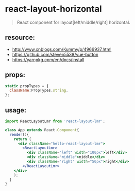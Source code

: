 # react-layout-horizontal
> React component for layout[left/middle/right] horizontal.


## resource:
+ http://www.cnblogs.com/Kummy/p/4966937.html
+ https://github.com/steven5538/vue-button
+ https://yarnpkg.com/en/docs/install


## props:
```javascript
static propTypes = {
  className:PropTypes.string,
};
```
## usage:
```jsx
import ReactLayoutLmr from 'react-layout-lmr';

class App extends React.Component{
  render(){
    return (
      <div className="hello-react-layout-lmr">
        <ReactLayoutLmr>
          <div className="left" width="100px">left</div>
          <div className="middle">middle</div>
          <div className="right" width="50px">right</div>
        </ReactLayoutLmr>
    </div>
    );
  }
}
```
